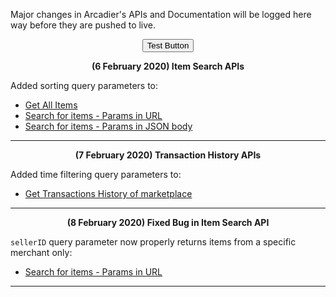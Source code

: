 <script src="https://ajax.googleapis.com/ajax/libs/jquery/3.4.1/jquery.min.js"></script>

Major changes in Arcadier's APIs and Documentation will be logged here way before they are pushed to live. 
<div align="center"><button id="filter">Test Button</button></div>

<p align="center"><strong>(6 February 2020) Item Search APIs</strong></p>

Added sorting query parameters to:
* [Get All Items](https://apiv2.arcadier.com/?version=latest#c06e85df-93f9-446c-a9b2-426296185d0d)
* [Search for items - Params in URL](https://apiv2.arcadier.com/?version=latest#c6d3c581-2556-4cb0-a7f1-daed8733f9fd)
* [Search for items - Params in JSON body](https://apiv2.arcadier.com/?version=latest#61b718db-2d07-4af1-992d-520c0fe259c0)

---

<p align="center"><strong>(7 February 2020) Transaction History APIs</strong></p>

Added time filtering query parameters to:
* [Get Transactions History of marketplace](https://apiv2.arcadier.com/?version=latest#fd876791-d71f-43bd-be02-bfe6bf17747a)

---

<p align="center"><strong>(8 February 2020) Fixed Bug in Item Search API</strong></p>

```sellerID``` query parameter now properly returns items from a specific merchant only:
* [Search for items - Params in URL](https://apiv2.arcadier.com/?version=latest#c6d3c581-2556-4cb0-a7f1-daed8733f9fd)

---
<script src="/API-Changelog/changelog.js" type="text/javascript"></script>
